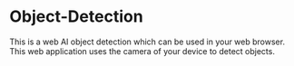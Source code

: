 # Object-Detection
This is a web AI object detection which can be  used  in your web browser. This web application uses the camera of your device to detect objects.
